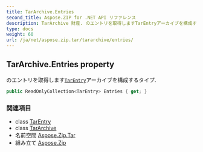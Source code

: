 ```yaml
---
title: TarArchive.Entries
second_title: Aspose.ZIP for .NET API リファレンス
description: TarArchive 財産. のエントリを取得しますTarEntryアーカイブを構成するタイプ.
type: docs
weight: 60
url: /ja/net/aspose.zip.tar/tararchive/entries/
---
```

## TarArchive.Entries property

のエントリを取得します[`TarEntry`](../../tarentry/)アーカイブを構成するタイプ.

```csharp
public ReadOnlyCollection<TarEntry> Entries { get; }
```

### 関連項目

* class [TarEntry](../../tarentry/)
* class [TarArchive](../)
* 名前空間 [Aspose.Zip.Tar](../../tararchive/)
* 組み立て [Aspose.Zip](../../../)


